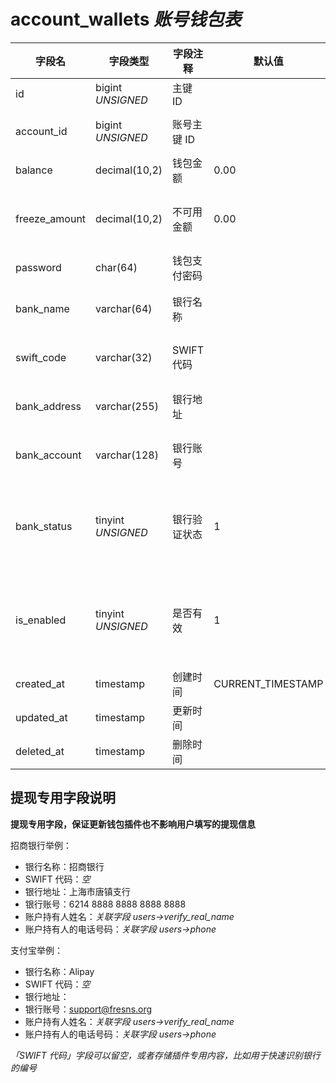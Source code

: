# account_wallets *账号钱包表*

| 字段名 | 字段类型 | 字段注释 | 默认值 | 可空 | 备注 |
| --- | --- | --- | --- | --- | --- |
| id | bigint *UNSIGNED* | 主键 ID |  | NO | 自动递增 |
| account_id | bigint *UNSIGNED* | 账号主键 ID |  | NO | 关联字段 [accounts->id](accounts.md) |
| balance | decimal(10,2) | 钱包金额 | 0.00 | NO | 单位：元 |
| freeze_amount | decimal(10,2) | 不可用金额 | 0.00 | NO | 例如正在提现或者冻结<br>单位：元 |
| password | char(64) | 钱包支付密码 |  | YES |  |
| bank_name | varchar(64) | 银行名称 |  | YES | 提现专用信息存储字段 |
| swift_code | varchar(32) | SWIFT 代码 |  | YES | 提现专用信息存储字段 |
| bank_address | varchar(255) | 银行地址 |  | YES | 提现专用信息存储字段 |
| bank_account | varchar(128) | 银行账号 |  | YES | 提现专用信息存储字段 |
| bank_status | tinyint *UNSIGNED* | 银行验证状态 | 1 | NO | 提现专用信息存储字段<br>1.未验证 / 2.已验证 |
| is_enabled | tinyint *UNSIGNED* | 是否有效 | 1 | NO | 0.禁用 / 1.正常<br>禁用时不可进行任何交易，包括提现 |
| created_at | timestamp | 创建时间 | CURRENT_TIMESTAMP | NO |  |
| updated_at | timestamp | 更新时间 |  | YES |  |
| deleted_at | timestamp | 删除时间 |  | YES |  |

## 提现专用字段说明

**提现专用字段，保证更新钱包插件也不影响用户填写的提现信息**

招商银行举例：
- 银行名称：招商银行
- SWIFT 代码：*空*
- 银行地址：上海市唐镇支行
- 银行账号：6214 8888 8888 8888 8888
- 账户持有人姓名：*关联字段 users->verify_real_name*
- 账户持有人的电话号码：*关联字段 users->phone*

支付宝举例：
- 银行名称：Alipay
- SWIFT 代码：*空*
- 银行地址：
- 银行账号：support@fresns.org
- 账户持有人姓名：*关联字段 users->verify_real_name*
- 账户持有人的电话号码：*关联字段 users->phone*

*「SWIFT 代码」字段可以留空，或者存储插件专用内容，比如用于快速识别银行的编号*